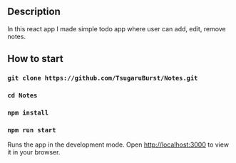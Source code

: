 ## Description
In this react app I made simple todo app where user can add, edit, remove notes.

## How to start

### `git clone https://github.com/TsugaruBurst/Notes.git`
### `cd Notes`
### `npm install`
### `npm run start`

Runs the app in the development mode.
Open [http://localhost:3000](http://localhost:3000) to view it in your browser.
